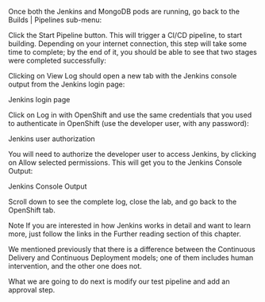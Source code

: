 
Once both the Jenkins and MongoDB pods are running, go back to the Builds | Pipelines sub-menu: 


Click the Start Pipeline button. This will trigger a CI/CD pipeline, to start building. Depending on your internet connection, this step will take some time to complete; by the end of it, you should be able to see that two stages were completed successfully:


Clicking on View Log should open a new tab with the Jenkins console output from the Jenkins login page:


Jenkins login page

Click on Log in with OpenShift and use the same credentials that you used to authenticate in OpenShift (use the developer user, with any password):


Jenkins user authorization

You will need to authorize the developer user to access Jenkins, by clicking on Allow selected permissions. This will get you to the Jenkins Console Output:


Jenkins Console Output

Scroll down to see the complete log, close the lab, and go back to the OpenShift tab.  

Note
If you are interested in how Jenkins works in detail and want to learn more, just follow the links in the Further reading section of this chapter. 

We mentioned previously that there is a difference between the Continuous Delivery and Continuous Deployment models; one of them includes human intervention, and the other one does not. 

What we are going to do next is modify our test pipeline and add an approval step. 